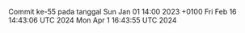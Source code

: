Commit ke-55 pada tanggal Sun Jan 01 14:00 2023 +0100
Fri Feb 16 14:43:06 UTC 2024
Mon Apr  1 16:43:55 UTC 2024
